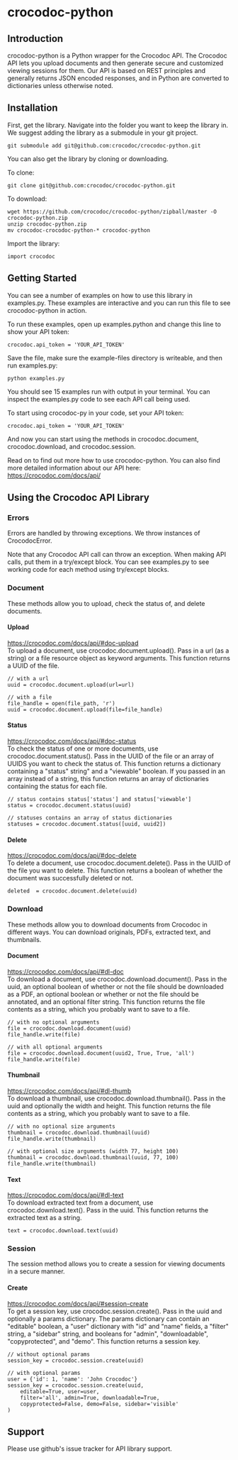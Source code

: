 # crocodoc-python

## Introduction

crocodoc-python is a Python wrapper for the Crocodoc API.
The Crocodoc API lets you upload documents and then generate secure and customized viewing sessions for them.
Our API is based on REST principles and generally returns JSON encoded responses,
and in Python are converted to dictionaries unless otherwise noted.

## Installation

First, get the library.
Navigate into the folder you want to keep the library in.
We suggest adding the library as a submodule in your git project.

    git submodule add git@github.com:crocodoc/crocodoc-python.git

You can also get the library by cloning or downloading.

To clone:

    git clone git@github.com:crocodoc/crocodoc-python.git
    
To download:

    wget https://github.com/crocodoc/crocodoc-python/zipball/master -O crocodoc-python.zip
    unzip crocodoc-python.zip
    mv crocodoc-crocodoc-python-* crocodoc-python

Import the library:

    import crocodoc
    
## Getting Started

You can see a number of examples on how to use this library in examples.py.
These examples are interactive and you can run this file to see crocodoc-python in action.

To run these examples, open up examples.python and change this line to show your API token:

    crocodoc.api_token = 'YOUR_API_TOKEN'
    
Save the file, make sure the example-files directory is writeable, and then run examples.py:

    python examples.py
    
You should see 15 examples run with output in your terminal.
You can inspect the examples.py code to see each API call being used.

To start using crocodoc-py in your code, set your API token:

    crocodoc.api_token = 'YOUR_API_TOKEN'
    
And now you can start using the methods in crocodoc.document, crocodoc.download, and crocodoc.session.

Read on to find out more how to use crocodoc-python.
You can also find more detailed information about our API here:
https://crocodoc.com/docs/api/

## Using the Crocodoc API Library

### Errors

Errors are handled by throwing exceptions.
We throw instances of CrocodocError.

Note that any Crocodoc API call can throw an exception.
When making API calls, put them in a try/except block.
You can see examples.py to see working code for each method using try/except blocks.

### Document

These methods allow you to upload, check the status of, and delete documents.

#### Upload

https://crocodoc.com/docs/api/#doc-upload  
To upload a document, use crocodoc.document.upload().
Pass in a url (as a string) or a file resource object as keyword arguments.
This function returns a UUID of the file.

    // with a url
    uuid = crocodoc.document.upload(url=url)
    
    // with a file
    file_handle = open(file_path, 'r')
    uuid = crocodoc.document.upload(file=file_handle)
    
#### Status

https://crocodoc.com/docs/api/#doc-status  
To check the status of one or more documents, use crocodoc.document.status().
Pass in the UUID of the file or an array of UUIDS you want to check the status of.
This function returns a dictionary containing a "status" string" and a "viewable" boolean.
If you passed in an array instead of a string, this function returns an array of dictionaries containing the status for each file.

    // status contains status['status'] and status['viewable']
    status = crocodoc.document.status(uuid)
    
    // statuses contains an array of status dictionaries
    statuses = crocodoc.document.status([uuid, uuid2])
    
#### Delete

https://crocodoc.com/docs/api/#doc-delete  
To delete a document, use crocodoc.document.delete().
Pass in the UUID of the file you want to delete.
This function returns a boolean of whether the document was successfully deleted or not.

    deleted  = crocodoc.document.delete(uuid)
    
### Download

These methods allow you to download documents from Crocodoc in different ways.
You can download originals, PDFs, extracted text, and thumbnails.

#### Document

https://crocodoc.com/docs/api/#dl-doc  
To download a document, use crocodoc.download.document().
Pass in the uuid,
an optional boolean of whether or not the file should be downloaded as a PDF,
an optional boolean or whether or not the file should be annotated,
and an optional filter string.
This function returns the file contents as a string, which you probably want to save to a file.

    // with no optional arguments
    file = crocodoc.download.document(uuid)
    file_handle.write(file)
    
    // with all optional arguments
    file = crocodoc.download.document(uuid2, True, True, 'all')
    file_handle.write(file)
    
#### Thumbnail

https://crocodoc.com/docs/api/#dl-thumb  
To download a thumbnail, use crocodoc.download.thumbnail().
Pass in the uuid and optionally the width and height.
This function returns the file contents as a string, which you probably want to save to a file.

    // with no optional size arguments
    thumbnail = crocodoc.download.thumbnail(uuid)
    file_handle.write(thumbnail)
    
    // with optional size arguments (width 77, height 100)
    thumbnail = crocodoc.download.thumbnail(uuid, 77, 100)
    file_handle.write(thumbnail)

#### Text

https://crocodoc.com/docs/api/#dl-text  
To download extracted text from a document, use crocodoc.download.text().
Pass in the uuid.
This function returns the extracted text as a string.

    text = crocodoc.download.text(uuid)
    
### Session

The session method allows you to create a session for viewing documents in a secure manner.

#### Create

https://crocodoc.com/docs/api/#session-create  
To get a session key, use crocodoc.session.create().
Pass in the uuid and optionally a params dictionary.
The params dictionary can contain an "editable" boolean,
a "user" dictionary with "id" and "name" fields,
a "filter" string, a "sidebar" string,
and booleans for "admin", "downloadable", "copyprotected", and "demo".
This function returns a session key.

    // without optional params
    session_key = crocodoc.session.create(uuid)
    
    // with optional params
    user = {'id': 1, 'name': 'John Crocodoc'}
    session_key = crocodoc.session.create(uuid,
        editable=True, user=user,
        filter='all', admin=True, downloadable=True,
        copyprotected=False, demo=False, sidebar='visible'
    )
    
## Support

Please use github's issue tracker for API library support.
